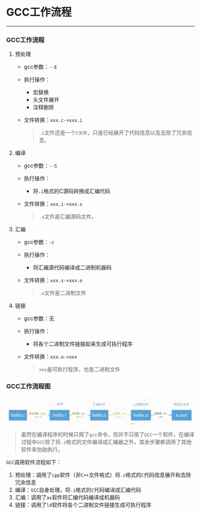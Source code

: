 # GCC工作流程

---

### GCC工作流程

1. 预处理

   - gcc参数：`--E`

   - 执行操作：

     - 宏替换
     - 头文件展开
     - 注释删除

   - 文件转换：`xxx.c->xxx.i`

     >  `.i`文件还是一个`C文件`，只是已经展开了代码信息以及去除了冗余信息。

2. 编译

   - gcc参数：`--S`

   - 执行操作：

     - 将`.i`格式的C源码转换成汇编代码

   - 文件转换：`xxx.i->xxx.s`

     > `.s`文件是汇编源码文件。

3. 汇编

   - gcc参数：`-c`

   - 执行操作：

     - 将汇编源代码编译成二进制机器码

   - 文件转换：`xxx.s->xxx.o`

     > `.o`文件是二进制文件

4. 链接

   - gcc参数：无

   - 执行操作：

     - 将各个二进制文件链接起来生成可执行程序

   - 文件转换：`xxx.o->xxx`

     > `xxx`是可执行程序，也是二进制文件

### GCC工作流程图

![](./images/3.jpg)

> 虽然在编译程序的时候只用了`gcc`命令，但并不只用了`GCC`一个软件，在编译过程中`GCC`除了将`.i`格式的文件编译成汇编器之外，其余步骤都调用了其他软件来协助执行。

`GCC`调用软件流程如下：

1. 预处理：调用了`cpp`软件（非`C++`文件格式）将`.c`格式的`C`代码信息展开和去除冗余信息
2. 编译：`GCC`自身处理，将`.i`格式的`C`代码编译成汇编代码
3. 汇编：调用了`as`软件将汇编代码编译成机器码
4. 链接：调用了`ld`软件将各个二进制文件链接生成可执行程序

